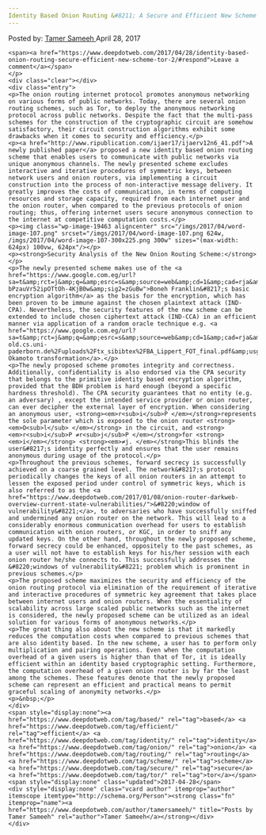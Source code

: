 ```yaml
---
Identity Based Onion Routing &#8211; A Secure and Efficient New Scheme for Tor
---
```

<article class="post-listing post-19452 post type-post status-publish format-standard has-post-thumbnail hentry  tag-based tag-efficient tag-identity tag-onion tag-routing tag-scheme tag-secure 
    <div class="post-inner">
        <span>Posted by: <a href="https://www.deepdotweb.com/author/tamersameeh/" title="">Tamer Sameeh </a></span>
    <span>April 28, 2017</span>
    
    <span><a href="https://www.deepdotweb.com/2017/04/28/identity-based-onion-routing-secure-efficient-new-scheme-tor-2/#respond">Leave a comment</a></span>
    </p>
    <div class="clear"></div>
    <div class="entry">
    <p>The onion routing internet protocol promotes anonymous networking on various forms of public networks. Today, there are several onion routing schemes, such as Tor, to deploy the anonymous networking protocol across public networks. Despite the fact that the multi-pass schemes for the construction of the cryptographic circuit are somehow satisfactory, their circuit construction algorithms exhibit some drawbacks when it comes to security and efficiency.</p>
    <p><a href="http://www.ripublication.com/ijaer17/ijaerv12n6_41.pdf">A newly published paper</a> proposed a new identity based onion routing scheme that enables users to communicate with public networks via unique anonymous channels. The newly presented scheme excludes interactive and iterative procedures of symmetric keys, between network users and onion routers, via implementing a circuit construction into the process of non-interactive message delivery. It greatly improves the costs of communication, in terms of computing resources and storage capacity, required from each internet user and the onion router, when compared to the previous protocols of onion routing; thus, offering internet users secure anonymous connection to the internet at competitive computation costs.</p>
    <p><img class="wp-image-19463 aligncenter" src="/imgs/2017/04/word-image-107.png" srcset="/imgs/2017/04/word-image-107.png 624w, /imgs/2017/04/word-image-107-300x225.png 300w" sizes="(max-width: 624px) 100vw, 624px"/></p>
    <p><strong>Security Analysis of the New Onion Routing Scheme:</strong></p>
    <p>The newly presented scheme makes use of the <a href="https://www.google.com.eg/url?sa=t&amp;rct=j&amp;q=&amp;esrc=s&amp;source=web&amp;cd=1&amp;cad=rja&amp;uact=8&amp;ved=0ahUKEwiS1qnEz6TTAhWRL1AKHajdD4cQFggjMAA&amp;url=https%3A%2F%2Fen.wikipedia.org%2Fwiki%2FBoneh%25E2%2580%2593Franklin_scheme&amp;usg=AFQjCNGZIN-bPzauVr52ipOTtOh-4KjB0w&amp;sig2=zGuBw">Boneh Franklin&#8217;s basic encryption algorithm</a> as the basis for the encryption, which has been proven to be immune against the chosen plaintext attack (IND-CPA). Nevertheless, the security features of the new scheme can be extended to include chosen ciphertext attack (IND-CCA) in an efficient manner via application of a random oracle technique e.g. <a href="https://www.google.com.eg/url?sa=t&amp;rct=j&amp;q=&amp;esrc=s&amp;source=web&amp;cd=1&amp;cad=rja&amp;uact=8&amp;ved=0ahUKEwishaKU0KTTAhXIY1AKHQk6AYQQFggjMAA&amp;url=https%3A%2F%2Fwww-old.cs.uni-paderborn.de%2Fuploads%2Ftx_sibibtex%2FBA_Lippert_FOT_final.pdf&amp;usg=AFQjCNHUTm7aRAZHtHrulwY9lHRt">Fujisaki Okamoto transformation</a>.</p>
    <p>The newly proposed scheme promotes integrity and correctness. Additionally, confidentiality is also endorsed via the CPA security that belongs to the primitive identity based encryption algorithm, provided that the BDH problem is hard enough (beyond a specific hardness threshold). The CPA security guarantees that no entity (e.g. an adversary) , except the intended service provider or onion router, can ever decipher the external layer of encryption. When considering an anonymous user, <strong><em>r<sub>i</sub>P </em></strong>represents the sole parameter which is exposed to the onion router <strong><em>O<sub>l</sub> </em></strong> in the circuit, and <strong><em>r<sub>i</sub>P ≠r<sub>j</sub>P </em></strong>for <strong><em>i</em></strong> <strong><em>≠j. </em></strong>This blinds the user&#8217;s identity perfectly and ensures that the user remains anonymous during usage of the protocol.</p>
    <p>Throughout the previous schemes, forward secrecy is successfully achieved on a coarse grained level. The network&#8217;s protocol periodically changes the keys of all onion routers in an attempt to lessen the exposed period under control of symmetric keys, which is also referred to as the <a href="https://www.deepdotweb.com/2017/01/08/onion-router-darkweb-overview-current-state-vulnerabilities/">&#8220;window of vulnerability&#8221;</a>, to adversaries who have successfully sniffed and undermined any onion router on the network. This will lead to a considerably enormous communication overhead for users to establish communication with onion routers, or KGC, in order to sniff any updated keys. On the other hand, throughout the newly proposed scheme, forward secrecy could be enhanced, oppositely to the past schemes, as a user will not have to establish keys for his/her session with each onion router he/she connects to. This successfully addresses the &#8220;windows of vulnerability&#8221; problem which is prominent in previous schemes.</p>
    <p>The proposed scheme maximizes the security and efficiency of the onion routing protocol via elimination of the requirement of iterative and interactive procedures of symmetric key agreement that takes place between internet users and onion routers. When the essentiality of scalability across large scaled public networks such as the internet is considered, the newly proposed scheme can be utilized as an ideal solution for various forms of anonymous networks.</p>
    <p>The great thing also about the new scheme is that it markedly reduces the computation costs when compared to previous schemes that are also identity based. In the new scheme, a user has to perform only multiplication and pairing operations. Even when the computation overhead of a given users is higher than that of Tor, it is ideally efficient within an identity based cryptographic setting. Furthermore, the computation overhead of a given onion router is by far the least among the schemes. These features denote that the newly proposed scheme can represent an efficient and practical means to permit graceful scaling of anonymity networks.</p>
    <p>&nbsp;</p>
    </div>
    <span style="display:none"><a href="https://www.deepdotweb.com/tag/based/" rel="tag">based</a> <a href="https://www.deepdotweb.com/tag/efficient/" rel="tag">efficient</a> <a href="https://www.deepdotweb.com/tag/identity/" rel="tag">identity</a> <a href="https://www.deepdotweb.com/tag/onion/" rel="tag">onion</a> <a href="https://www.deepdotweb.com/tag/routing/" rel="tag">routing</a> <a href="https://www.deepdotweb.com/tag/scheme/" rel="tag">scheme</a> <a href="https://www.deepdotweb.com/tag/secure/" rel="tag">secure</a> <a href="https://www.deepdotweb.com/tag/tor/" rel="tag">tor</a></span> <span style="display:none" class="updated">2017-04-28</span>
    <div style="display:none" class="vcard author" itemprop="author" itemscope itemtype="http://schema.org/Person"><strong class="fn" itemprop="name"><a href="https://www.deepdotweb.com/author/tamersameeh/" title="Posts by Tamer Sameeh" rel="author">Tamer Sameeh</a></strong></div>
    </div>
</article>

